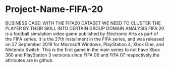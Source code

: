 # Project-Name-FIFA-20
BUSINESS CASE: WITH THE FIFA20 DATASET WE NEED TO CLUSTER THE PLAYER BY THEIR SKILL INTO CERTAIN GROUP
DOMAIN ANALYSIS
FIFA 20 is a football simulation video game published by Electronic Arts as part of the FIFA series. It is the 27th installment in the FIFA series, and was released on 27 September 2019 for Microsoft Windows, PlayStation 4, Xbox One, and Nintendo Switch. This is the first game in the main series to not have Xbox 360 and PlayStation 3 versions since FIFA 06 and FIFA 07 respectively,the attributes are in github.
